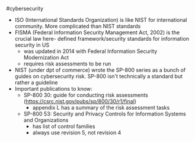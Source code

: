 #cybersecurity 

- ISO (International Standards Organization) is like NIST for international community. More complicated than NIST standards
- FISMA (Federal Information Security Management Act, 2002) is the crucial law here- defined framework/security standards for information security in US
	- was updated in 2014 with Federal Information Security Modernization Act
	- requires risk assessments to be run
- NIST (under dpt of commerce) wrote the SP-800 series as a bunch of guides on cybersecurity risk. SP-800 isn't technically a standard but rather a guideline
- Important publications to know:
	- SP-800 30: guide for conducting risk assessments (https://csrc.nist.gov/pubs/sp/800/30/r1/final)
		- appendix L has a summary of the risk assessment tasks
	- SP-800 53: Security and Privacy Controls for Information Systems and Organizations
		- has list of control families
		- always use revision 5, not revision 4